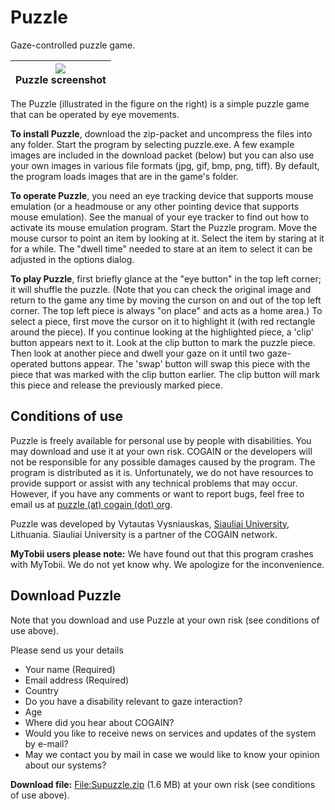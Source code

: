 

# Puzzle

Gaze-controlled puzzle game. 

|![][1]<br>Puzzle screenshot<br>|
|---|


The Puzzle (illustrated in the figure on the right) is a simple puzzle game that can be operated by eye movements. 

**To install Puzzle**, download the zip-packet and uncompress the files into any folder. Start the program by selecting puzzle.exe. A few example images are included in the download packet (below) but you can also use your own images in various file formats (jpg, gif, bmp, png, tiff). By default, the program loads images that are in the game's folder. 

**To operate Puzzle**, you need an eye tracking device that supports mouse emulation (or a headmouse or any other pointing device that supports mouse emulation). See the manual of your eye tracker to find out how to activate its mouse emulation program. Start the Puzzle program. Move the mouse cursor to point an item by looking at it. Select the item by staring at it for a while. The "dwell time" needed to stare at an item to select it can be adjusted in the options dialog. 

**To play Puzzle**, first briefly glance at the "eye button" in the top left corner; it will shuffle the puzzle. (Note that you can check the original image and return to the game any time by moving the curson on and out of the top left corner. The top left piece is always "on place" and acts as a home area.) To select a piece, first move the cursor on it to highlight it (with red rectangle around the piece). If you continue looking at the highlighted piece, a 'clip' button appears next to it. Look at the clip button to mark the puzzle piece. Then look at another piece and dwell your gaze on it until two gaze-operated buttons appear. The 'swap' button will swap this piece with the piece that was marked with the clip button earlier. The clip button will mark this piece and release the previously marked piece. 

##  Conditions of use

Puzzle is freely available for personal use by people with disabilities. You may download and use it at your own risk. COGAIN or the developers will not be responsible for any possible damages caused by the program. The program is distributed as it is. Unfortunately, we do not have resources to provide support or assist with any technical problems that may occur. However, if you have any comments or want to report bugs, feel free to email us at [puzzle (at) cogain (dot) org][3]. 

Puzzle was developed by Vytautas Vysniauskas, [Siauliai University][4], Lithuania. Siauliai University is a partner of the COGAIN network. 

**MyTobii users please note:** We have found out that this program crashes with MyTobii. We do not yet know why. We apologize for the inconvenience. 

##  Download Puzzle

Note that you download and use Puzzle at your own risk (see conditions of use above). 

Please send us your details 

* Your name (Required) 
* Email address (Required) 
* Country 
* Do you have a disability relevant to gaze interaction? 
* Age 
* Where did you hear about COGAIN? 
* Would you like to receive news on services and updates of the system by e-mail? 
* May we contact you by mail in case we would like to know your opinion about our systems? 

**Download file:** [File:Supuzzle.zip][5] (1.6 MB) at your own risk (see conditions of use above). 

[1]: http://wiki.cogain.org/images/thumb/f/fe/Puzzle.jpg/180px-Puzzle.jpg
[2]: http://wiki.cogain.org/skins/common/images/magnify-clip.png
[3]: /index.php?title=Puzzle_(at)_cogain_(dot)_org&action=edit&redlink=1 "Puzzle (at) cogain (dot) org (page does not exist)"
[4]: http://www.su.lt/en
[5]: http://wiki.cogain.org/index.php/File%3ASupuzzle.zip "File:Supuzzle.zip"

  
<!--stackedit_data:
eyJoaXN0b3J5IjpbLTEyMTA3ODMwOTFdfQ==
-->
